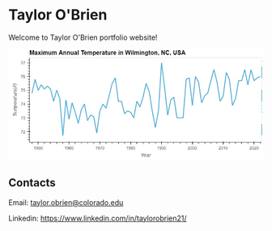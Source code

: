 # Taylor O'Brien

Welcome to Taylor O'Brien portfolio website!

![Wilmington, NC maximum temperature plot](updated_wilm_temps.jpeg)

## Contacts

Email: <taylor.obrien@colorado.edu>

Linkedin: <https://www.linkedin.com/in/taylorobrien21/>
